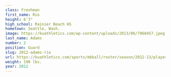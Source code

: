 ```yaml
---
class: Freshman
first_name: Rio
height: 6'3"
high_school: Rainier Beach HS
hometown: Seattle, Wash.
image: https://kuathletics.com/wp-content/uploads/2013/06/7960457.jpeg
last_name: Adams
number: 2
position: Guard
slug: 2012-adams-rio
url: https://kuathletics.com/sports/mbball/roster/season/2012-13/player/rio-adams/
weight: 190 lbs.
year: 2012
---
```

